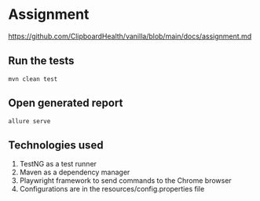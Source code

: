 # Assignment
https://github.com/ClipboardHealth/vanilla/blob/main/docs/assignment.md

## Run the tests
`mvn clean test`

## Open generated report
`allure serve`

## Technologies used
1. TestNG as a test runner
2. Maven as a dependency manager
3. Playwright framework to send commands to the Chrome browser
4. Configurations are in the resources/config.properties file